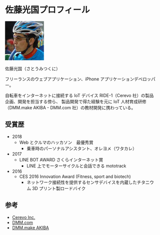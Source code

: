 # 佐藤光国プロフィール

![profile image](./me.jpg)

佐藤光国（さとうみつくに）

フリーランスのウェブアプリケーション、iPhone アプリケーションデベロッパー。

自転車をインターネットに接続する IoT デバイス RIDE-1（Cerevo 社）の製品企画、開発を担当する傍ら、
製品開発で得た経験を元に IoT 人材育成研修（DMM.make AKIBA - DMM.com 社）の教材開発に携わっている。

## 受賞歴

- 2018
  - Web とクルマのハッカソン　最優秀賞
    - 乗車時のパーソナルアシスタント、オレヨメ（ワタカレ）
- 2017
  - LINE BOT AWARD さくらインターネット賞
    - LINE 上でモーターサイクルと会話できる mototrack
- 2016
  - CES 2016 Innovation Award (Fitness, sport and biotech)
    - ネットワーク接続性を提供するセンサデバイスを内蔵したチタニウム 3D プリント製ロードバイク

## 参考

- [Cerevo Inc.](http://cerevo.com)
- [DMM.com](http://www.dmm.com/)
- [DMM.make AKIBA](http://akiba.dmm-make.com)
